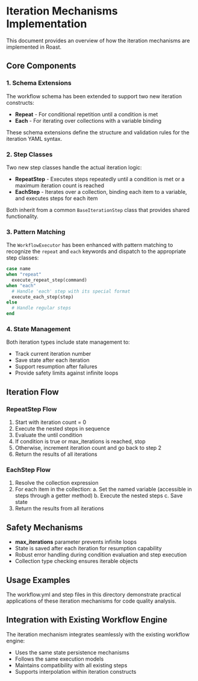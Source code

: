 # Iteration Mechanisms Implementation

This document provides an overview of how the iteration mechanisms are implemented in Roast.

## Core Components

### 1. Schema Extensions

The workflow schema has been extended to support two new iteration constructs:

- **Repeat** - For conditional repetition until a condition is met
- **Each** - For iterating over collections with a variable binding

These schema extensions define the structure and validation rules for the iteration YAML syntax.

### 2. Step Classes

Two new step classes handle the actual iteration logic:

- **RepeatStep** - Executes steps repeatedly until a condition is met or a maximum iteration count is reached
- **EachStep** - Iterates over a collection, binding each item to a variable, and executes steps for each item

Both inherit from a common `BaseIterationStep` class that provides shared functionality.

### 3. Pattern Matching

The `WorkflowExecutor` has been enhanced with pattern matching to recognize the `repeat` and `each` keywords and dispatch to the appropriate step classes:

```ruby
case name
when "repeat"
  execute_repeat_step(command)
when "each"
  # Handle 'each' step with its special format
  execute_each_step(step)
else
  # Handle regular steps
end
```

### 4. State Management

Both iteration types include state management to:

- Track current iteration number
- Save state after each iteration
- Support resumption after failures
- Provide safety limits against infinite loops

## Iteration Flow

### RepeatStep Flow

1. Start with iteration count = 0
2. Execute the nested steps in sequence
3. Evaluate the until condition
4. If condition is true or max_iterations is reached, stop
5. Otherwise, increment iteration count and go back to step 2
6. Return the results of all iterations

### EachStep Flow

1. Resolve the collection expression
2. For each item in the collection:
   a. Set the named variable (accessible in steps through a getter method)
   b. Execute the nested steps
   c. Save state
3. Return the results from all iterations

## Safety Mechanisms

- **max_iterations** parameter prevents infinite loops
- State is saved after each iteration for resumption capability
- Robust error handling during condition evaluation and step execution
- Collection type checking ensures iterable objects

## Usage Examples

The workflow.yml and step files in this directory demonstrate practical applications of these iteration mechanisms for code quality analysis.

## Integration with Existing Workflow Engine

The iteration mechanism integrates seamlessly with the existing workflow engine:

- Uses the same state persistence mechanisms
- Follows the same execution models
- Maintains compatibility with all existing steps
- Supports interpolation within iteration constructs